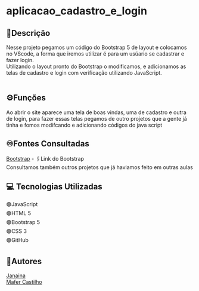 # aplicacao_cadastro_e_login

## 📝Descrição
Nesse projeto pegamos um código do Bootstrap 5 de layout e colocamos no VScode, a forma que iremos utilizar é para um usúario se cadastrar e fazer login.  
Utilizando o layout pronto do Bootstrap o modificamos, e adicionamos as telas de cadastro e login com verificação utilizando JavaScript.
<br><br>
 
## ⚙️Funções
Ao abrir o site aparece uma tela de boas vindas, uma de cadastro e outra de login, para fazer essas telas pegamos de outro projetos que a gente já tinha e fomos modifcando e adicionando códigos do java script  
 
## ♾️Fontes Consultadas
[Bootstrap](https://getbootstrap.com/docs/5.0/getting-started/introduction/) - 🖇️Link do Bootstrap  
Consultamos também outros projetos que já haviamos feito em outras aulas  
 
## 💻 Tecnologias Utilizadas
🟣JavaScript  
🟣HTML 5  
🟣Bootstrap 5  
🟣CSS 3  
🟣GitHub  
 
## 🔻Autores
[Janaina](https://github.com/janapaulinoo)  
[Mafer Castilho](https://github.com/MaferCastilho)  
